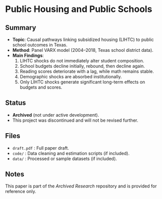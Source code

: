 # Public Housing and Public Schools

## Summary
- **Topic**: Causal pathways linking subsidized housing (LIHTC) to public school outcomes in Texas.  
- **Method**: Panel VARX model (2004–2018, Texas school district data).  
- **Main Findings**:
  1. LIHTC shocks do not immediately alter student composition.  
  2. School budgets decline initially, rebound, then decline again.  
  3. Reading scores deteriorate with a lag, while math remains stable.  
  4. Demographic shocks are absorbed institutionally.  
  5. Only LIHTC shocks generate significant long-term effects on budgets and scores.  

## Status
- **Archived** (not under active development).  
- This project was discontinued and will not be revised further.  

## Files
- `draft.pdf` : Full paper draft.  
- `code/` : Data cleaning and estimation scripts (if included).  
- `data/` : Processed or sample datasets (if included).  

## Notes
This paper is part of the *Archived Research* repository and is provided for reference only.  
